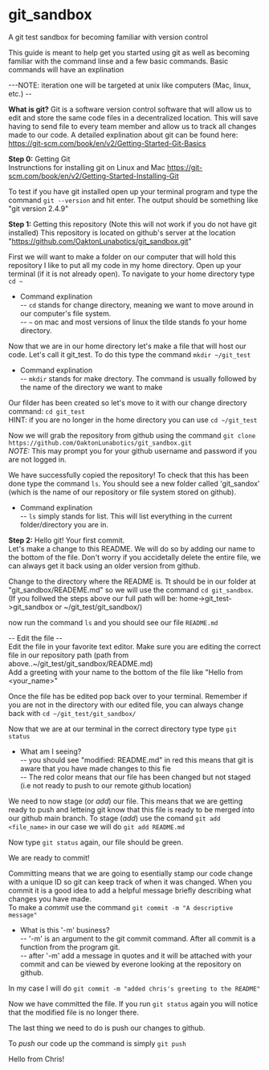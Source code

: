 # git_sandbox
A git test sandbox for becoming familiar with version control

This guide is meant to help get you started using git as well as becoming familiar with the command linse and a few 
basic commands. Basic commands will have an explination 

---NOTE: iteration one will be targeted at unix like computers (Mac, linux, etc.) --

<b>What is git?</b>
Git is a software version control software that will allow us to edit and store the same code files in a decentralized
location. This will save having to send file to every team member and allow us to track all changes made to our code.
A detailed explination about git can be found here: https://git-scm.com/book/en/v2/Getting-Started-Git-Basics

<b>Step 0:</b> Getting Git<br />
Instrunctions for installing git on Linux and Mac
https://git-scm.com/book/en/v2/Getting-Started-Installing-Git

To test if you have git installed open up your terminal program and type the command `git --version` and hit enter.
The output should be something like "git version 2.4.9" 

<b>Step 1:</b> Getting this repository (Note this will not work if you do not have git installed)
This repository is located on github's server at the location "https://github.com/OaktonLunabotics/git_sandbox.git"

First we will want to make a folder on our computer that will hold this repository 
I like to put all my code in my home directory. Open up your terminal (if it is not already open).
To navigate to your home directory type `cd ~` <br />
  - Command explination<br />
    -- `cd` stands for change directory, meaning we want to move around in our computer's file system.<br />
    -- `~` on mac and most versions of linux the tilde stands fo your home directory.

Now that we are in our home directory let's make a file that will host our code.
Let's call it git_test. To do this type the command `mkdir ~/git_test` <br />
 - Command explination<br />
  -- `mkdir` stands for make drectory. The command is usually followed by the name of the directory we want to make

Our filder has been created so let's move to it with our change directory command: `cd git_test`
  <br />HINT: if you are no longer in the home directory you can use `cd ~/git_test`

Now we will grab the repository from github using the command 
`git clone https://github.com/OaktonLunabotics/git_sandbox.git` <br />
  <i>NOTE:</i> This may prompt you for your github username and password if you are not logged in.<br />

We have successfully copied the repository! To check that this has been done type the command `ls`. You should see
a new folder called 'git_sandox' (which is the name of our repository or file system stored on github).<br />
 - Command explination<br />
  -- `ls` simply stands for list. This will list everything in the current folder/directory you are in.

<b>Step 2:</b> Hello git! Your first commit. <br />
Let's make a change to this README. We will do so by adding our name to the bottom of the file. Don't worry if you accidetally delete the entire file, we can always get it back using an older version from github.

Change to the directory where the README is. Tt should be in our folder at "git_sandbox/READEME.md" so we will use the command `cd git_sandbox`.<br />
(If you follwed the steps above our full path will be: home->git_test->git_sandbox or ~/git_test/git_sandbox/)

now run the command `ls` and you should see our file `README.md`

-- Edit the file --<br />
Edit the file in your favorite text editor. Make sure you are editing the correct file in our repository path (path from above..~/git_test/git_sandbox/README.md) <br />
Add a greeting with your name to the bottom of the file like "Hello from \<your_name>"

Once the file has be edited pop back over to your terminal. Remember if you are not in the directory with our edited file, you can always change back with `cd ~/git_test/git_sandbox/`

Now that we are at our terminal in the correct directory type type `git status` <br /> 
 - What am I seeing? <br /> 
   -- you should see "modified:   README.md" in red this means that git is aware that you have made changes to this fie <br />
  -- The red color means that our file has been changed but not staged (i.e not ready to push to our remote github location)

We need to now stage (or <i>add</i>) our file. This means that we are getting ready to push and letteing git know that this file is ready to be merged into our github main branch. To stage (<i>add</i>) use the comand `git add <file_name>` in our case we will do `git add README.md` 

Now type `git status` again, our file should be green.

We are ready to commit!

Committing means that we are going to esentially stamp our code change with a unique ID so git can keep track of when it was changed. When you commit it is a good idea to add a helpful message briefly describing what changes you have made. <br />
To make a <i>commit</i> use the command `git commit -m "A descriptive message"`
 - What is this '-m' business?<br />
 -- '-m' is an argument to the git commit command. After all commit is a function from the program git.<br />
 -- after '-m' add a message in quotes and it will be attached with your commit and can be viewed by everone looking at the repository on github.

In my case I will do `git commit -m "added chris's greeting to the README"`

Now we have committed the file. If you run `git status` again you will notice that the modified file is no longer there.

The last thing we need to do is push our changes to github.

To <i>push</i> our code up the command is simply `git push`

Hello from Chris!
